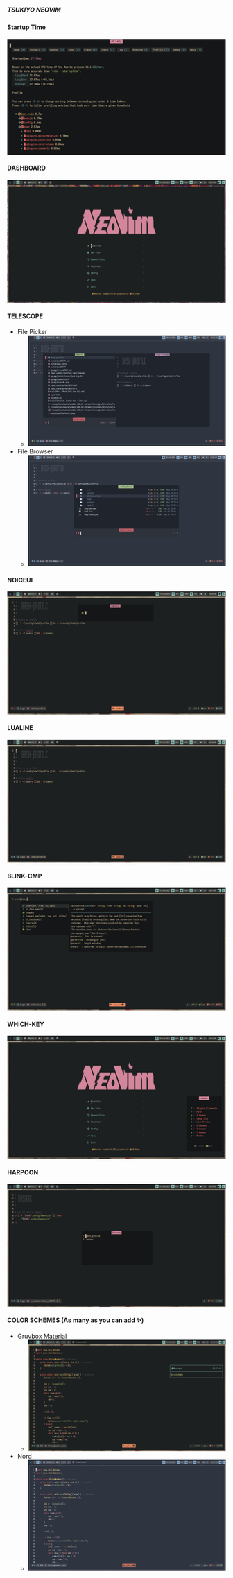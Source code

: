 ##### TSUKIYO NEOVIM

#### Startup Time

![startup-time](assets/startuptime.png)

#### DASHBOARD

![dashboard](assets/dashboard.png)

#### TELESCOPE

- File Picker
    - ![telescope-file-picker](assets/telescope-file-picker.png)
- File Browser
    - ![telescope-file-browser](assets/telescope-filebrowser.png)

#### NOICEUI

![noice-ui](assets/noice-ui.png)

#### LUALINE

![lualine](assets/lualine.png)

#### BLINK-CMP

![blink-cmp](assets/blink-cmp.png)

#### WHICH-KEY

![which-key](assets/which-key.png)

#### HARPOON

![harpoon](assets/harpoon.png)

#### COLOR SCHEMES (As many as you can add ✨)

- Gruvbox Material
  - ![gruvbox-material](assets/gruvbox-material.png)
- Nord
  - ![nord](assets/nord.png)
